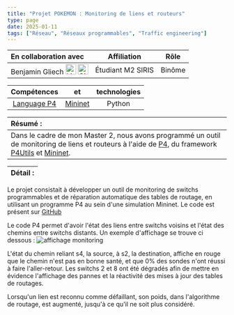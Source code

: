```yaml
---
title: "Projet POKEMON : Monitoring de liens et routeurs"
type: page
date: 2025-01-11
tags: ["Réseau", "Réseaux programmables", "Traffic engineering"]
---
```


|En collaboration avec | Affiliation | Rôle | 
| :------------------ | :----------: | :----------: |
| Benjamin Gliech <a href="https://www.linkedin.com/in/benjamin-gliech/"><img src="/images/linkedin.svg" alt="Linkedin" width="24px"></a> <a href="https://github.com/Pinguee"><img src="/images/github.svg" alt="GitHub" width="24px"></a>| Étudiant M2 SIRIS | Binôme |  
 
| Compétences |  et |  technologies |
| :------------------: | :----------: | :----------: |  
| [Language P4](https://p4.org/) | [Mininet](https://mininet.org/) | Python |  


| Résumé : |
| :------------------ |
| Dans le cadre de mon Master 2, nous avons programmé un outil de monitoring de liens et routeurs à l'aide de [P4](https://p4.org/), du framework [P4Utils](https://github.com/nsg-ethz/p4-utils) et [Mininet](https://mininet.org/).| 

| Détail : |
| :------------------ |

Le projet consistait à développer un outil de monitoring de switchs programmables et de réparation automatique des tables de routage, en utilisant un programme P4 au sein d'une simulation Mininet. Le code est présent sur [GitHub](https://github.com/BirdEnthusiast123/p4-monitoring)

Le code P4 permet d'avoir l'état des liens entre switchs voisins et l'état des chemins entre switchs distants.
Un exemple d'affichage se trouve ci dessous : 
![affichage monitoring](/images/pokemon_monitor.png)

L'état du chemin reliant s4, la source, à s2, la destination, affiche en rouge que le chemin n'est pas en bonne santé, et que 0% des sondes n'ont réussi à faire l'aller-retour.
Les switchs 2 et 8 ont été dégradés afin de mettre en évidence l'affichage des pannes et la réactivité des mises à jour des tables de routages.

Lorsqu'un lien est reconnu comme défaillant, son poids, dans l'algorithme de routage, est augmenté, jusqu'à ce qu'il ne soit plus considéré.


